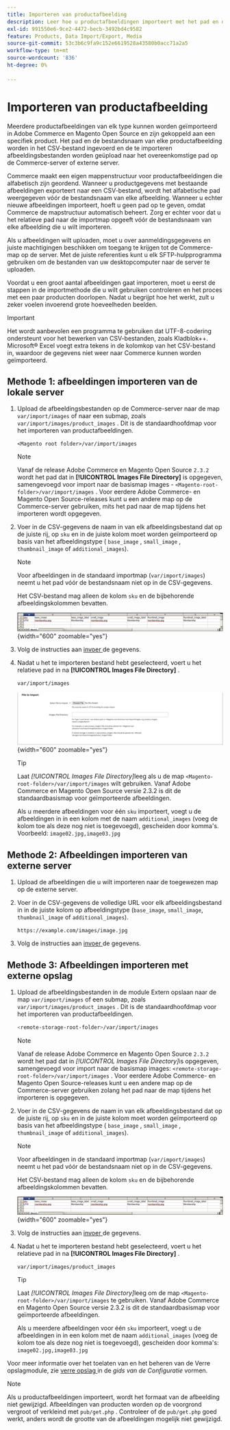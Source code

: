 ```yaml
---
title: Importeren van productafbeelding
description: Leer hoe u productafbeeldingen importeert met het pad en de bestandsnaam van elke afbeelding.
exl-id: 991550e6-9ce2-4472-becb-3492bd4c9582
feature: Products, Data Import/Export, Media
source-git-commit: 53c3b6c9fa9c152e6619528a43580b0acc71a2a5
workflow-type: tm+mt
source-wordcount: '836'
ht-degree: 0%

---
```


# Importeren van productafbeelding

Meerdere productafbeeldingen van elk type kunnen worden geïmporteerd in Adobe Commerce en Magento Open Source en zijn gekoppeld aan een specifiek product. Het pad en de bestandsnaam van elke productafbeelding worden in het CSV-bestand ingevoerd en de te importeren afbeeldingsbestanden worden geüpload naar het overeenkomstige pad op de Commerce-server of externe server.

Commerce maakt een eigen mappenstructuur voor productafbeeldingen die alfabetisch zijn geordend. Wanneer u productgegevens met bestaande afbeeldingen exporteert naar een CSV-bestand, wordt het alfabetische pad weergegeven vóór de bestandsnaam van elke afbeelding. Wanneer u echter nieuwe afbeeldingen importeert, hoeft u geen pad op te geven, omdat Commerce de mapstructuur automatisch beheert. Zorg er echter voor dat u het relatieve pad naar de importmap opgeeft vóór de bestandsnaam van elke afbeelding die u wilt importeren.

Als u afbeeldingen wilt uploaden, moet u over aanmeldingsgegevens en juiste machtigingen beschikken om toegang te krijgen tot de Commerce-map op de server. Met de juiste referenties kunt u elk SFTP-hulpprogramma gebruiken om de bestanden van uw desktopcomputer naar de server te uploaden.

Voordat u een groot aantal afbeeldingen gaat importeren, moet u eerst de stappen in de importmethode die u wilt gebruiken controleren en het proces met een paar producten doorlopen. Nadat u begrijpt hoe het werkt, zult u zeker voelen invoerend grote hoeveelheden beelden.

>[!IMPORTANT]
>
>Het wordt aanbevolen een programma te gebruiken dat UTF-8-codering ondersteunt voor het bewerken van CSV-bestanden, zoals Kladblok++. Microsoft® Excel voegt extra tekens in de kolomkop van het CSV-bestand in, waardoor de gegevens niet weer naar Commerce kunnen worden geïmporteerd.

## Methode 1: afbeeldingen importeren van de lokale server

1. Upload de afbeeldingsbestanden op de Commerce-server naar de map `var/import/images` of naar een submap, zoals `var/import/images/product_images` . Dit is de standaardhoofdmap voor het importeren van productafbeeldingen.

   ```
   <Magento root folder>/var/import/images
   ```

   >[!NOTE]
   >
   >Vanaf de release Adobe Commerce en Magento Open Source `2.3.2` wordt het pad dat in **[!UICONTROL Images File Directory]** is opgegeven, samengevoegd voor import naar de basismap images - `<Magento-root-folder>/var/import/images` . Voor eerdere Adobe Commerce- en Magento Open Source-releases kunt u een andere map op de Commerce-server gebruiken, mits het pad naar de map tijdens het importeren wordt opgegeven.

1. Voer in de CSV-gegevens de naam in van elk afbeeldingsbestand dat op de juiste rij, op `sku` en in de juiste kolom moet worden geïmporteerd op basis van het afbeeldingstype ( `base_image` , `small_image` , `thumbnail_image` of `additional_images`).

   >[!NOTE]
   >
   >Voor afbeeldingen in de standaard importmap (`var/import/images`) neemt u het pad vóór de bestandsnaam niet op in de CSV-gegevens.

   Het CSV-bestand mag alleen de kolom `sku` en de bijbehorende afbeeldingskolommen bevatten.

   ![ Voorbeeld - CSV de invoer van beeldgegevens ](./assets/data-import-csv-image-files-default-local.png){width="600" zoomable="yes"}

1. Volg de instructies aan [ invoer ](data-import.md) de gegevens.

1. Nadat u het te importeren bestand hebt geselecteerd, voert u het relatieve pad in na **[!UICONTROL Images File Directory]** .

   ```
   var/import/images
   ```

   ![ de invoer van gegevens beelddossier folder ](./assets/data-import-file-to-import.png){width="600" zoomable="yes"}

   >[!TIP]
   >
   >Laat _[!UICONTROL Images File Directory]_&#x200B;leeg als u de map `<Magento-root-folder>/var/import/images` wilt gebruiken. Vanaf Adobe Commerce en Magento Open Source versie 2.3.2 is dit de standaardbasismap voor geïmporteerde afbeeldingen.

   Als u meerdere afbeeldingen voor één `sku` importeert, voegt u de afbeeldingen in in een kolom met de naam `additional_images` (voeg de kolom toe als deze nog niet is toegevoegd), gescheiden door komma&#39;s. Voorbeeld: `image02.jpg,image03.jpg`

## Methode 2: Afbeeldingen importeren van externe server

1. Upload de afbeeldingen die u wilt importeren naar de toegewezen map op de externe server.

1. Voer in de CSV-gegevens de volledige URL voor elk afbeeldingsbestand in in de juiste kolom op afbeeldingstype (`base_image`, `small_image`, `thumbnail_image` of `additional_images`).

   ```
   https://example.com/images/image.jpg
   ```

1. Volg de instructies aan [ invoer ](data-import.md) de gegevens.

## Methode 3: Afbeeldingen importeren met externe opslag

1. Upload de afbeeldingsbestanden in de module Extern opslaan naar de map `var/import/images` of een submap, zoals `var/import/images/product_images` . Dit is de standaardhoofdmap voor het importeren van productafbeeldingen.

   ```bash
   <remote-storage-root-folder>/var/import/images
   ```

   >[!NOTE]
   >
   >Vanaf de release Adobe Commerce en Magento Open Source `2.3.2` wordt het pad dat in _[!UICONTROL Images File Directory]_&#x200B;is opgegeven, samengevoegd voor import naar de basismap images: `<remote-storage-root-folder>/var/import/images` . Voor eerdere Adobe Commerce- en Magento Open Source-releases kunt u een andere map op de Commerce-server gebruiken zolang het pad naar de map tijdens het importeren is opgegeven.

1. Voer in de CSV-gegevens de naam in van elk afbeeldingsbestand dat op de juiste rij, op `sku` en in de juiste kolom moet worden geïmporteerd op basis van het afbeeldingstype ( `base_image` , `small_image` , `thumbnail_image` of `additional_images`).

   >[!NOTE]
   >
   >Voor afbeeldingen in de standaard importmap (`var/import/images`) neemt u het pad vóór de bestandsnaam niet op in de CSV-gegevens.

   Het CSV-bestand mag alleen de kolom `sku` en de bijbehorende afbeeldingskolommen bevatten.

   ![ Voorbeeld - CSV de invoer van beeldgegevens ](./assets/data-import-csv-image-files-default-local.png){width="600" zoomable="yes"}

1. Volg de instructies aan [ invoer ](data-import.md) de gegevens.

1. Nadat u het te importeren bestand hebt geselecteerd, voert u het relatieve pad in na **[!UICONTROL Images File Directory]** .

   ```
   var/import/images/product_images
   ```

   >[!TIP]
   >
   >Laat _[!UICONTROL Images File Directory]_&#x200B;leeg om de map `<Magento-root-folder>/var/import/images` te gebruiken. Vanaf Adobe Commerce en Magento Open Source versie 2.3.2 is dit de standaardbasismap voor geïmporteerde afbeeldingen.

   Als u meerdere afbeeldingen voor één `sku` importeert, voegt u de afbeeldingen in in een kolom met de naam `additional_images` (voeg de kolom toe als deze nog niet is toegevoegd), gescheiden door komma&#39;s: `image02.jpg,image03.jpg`

Voor meer informatie over het toelaten van en het beheren van de Verre opslagmodule, zie [ verre opslag ](https://experienceleague.adobe.com/docs/commerce-operations/configuration-guide/storage/remote-storage/remote-storage.html) in de _gids van de Configuratie_ vormen.

>[!NOTE]
>
>Als u productafbeeldingen importeert, wordt het formaat van de afbeelding niet gewijzigd. Afbeeldingen van producten worden op de voorgrond vergroot of verkleind met `pub/get.php` . Controleer of de `pub/get.php` goed werkt, anders wordt de grootte van de afbeeldingen mogelijk niet gewijzigd.

